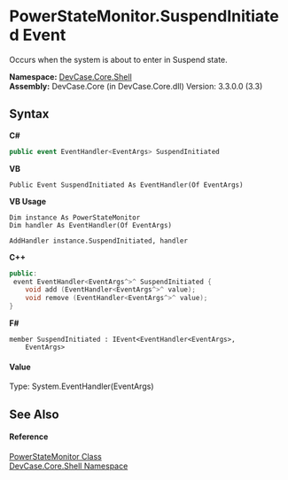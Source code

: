 # PowerStateMonitor.SuspendInitiated Event
 

Occurs when the system is about to enter in Suspend state.

**Namespace:**&nbsp;<a href="N_DevCase_Core_Shell">DevCase.Core.Shell</a><br />**Assembly:**&nbsp;DevCase.Core (in DevCase.Core.dll) Version: 3.3.0.0 (3.3)

## Syntax

**C#**<br />
``` C#
public event EventHandler<EventArgs> SuspendInitiated
```

**VB**<br />
``` VB
Public Event SuspendInitiated As EventHandler(Of EventArgs)
```

**VB Usage**<br />
``` VB Usage
Dim instance As PowerStateMonitor
Dim handler As EventHandler(Of EventArgs)

AddHandler instance.SuspendInitiated, handler

```

**C++**<br />
``` C++
public:
 event EventHandler<EventArgs^>^ SuspendInitiated {
	void add (EventHandler<EventArgs^>^ value);
	void remove (EventHandler<EventArgs^>^ value);
}
```

**F#**<br />
``` F#
member SuspendInitiated : IEvent<EventHandler<EventArgs>,
    EventArgs>

```


#### Value
Type: System.EventHandler(EventArgs)

## See Also


#### Reference
<a href="T_DevCase_Core_Shell_PowerStateMonitor">PowerStateMonitor Class</a><br /><a href="N_DevCase_Core_Shell">DevCase.Core.Shell Namespace</a><br />